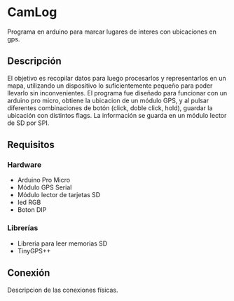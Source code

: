 # CamLog

Programa en arduino para marcar lugares de interes con ubicaciones en gps.

## Descripción

El objetivo es recopilar datos para luego procesarlos y representarlos en un mapa, utilizando un dispositivo lo suficientemente pequeño para poder llevarlo sin inconvenientes.
El programa fue diseñado para funcionar con un arduino pro micro, obtiene la ubicacion de un módulo GPS, y al pulsar diferentes combinaciones de botón (click, doble click, hold), guardar la ubicación con distintos flags.
La información se guarda en un módulo lector de SD por SPI.

## Requisitos

### Hardware

- Arduino Pro Micro
- Módulo GPS Serial
- Módulo lector de tarjetas SD
- led RGB
- Boton DIP

### Librerías

- Libreria para leer memorias SD
- TinyGPS++

## Conexión

Descripcion de las conexiones físicas.